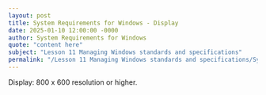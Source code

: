 ```yaml
---
layout: post
title: System Requirements for Windows - Display
date: 2025-01-10 12:00:00 -0000
author: System Requirements for Windows
quote: "content here"
subject: "Lesson 11 Managing Windows standards and specifications"
permalink: "/Lesson 11 Managing Windows standards and specifications/System Requirements for Windows/System Requirements for Windows - Display"
---
```


Display: 800 x 600 resolution or higher.
